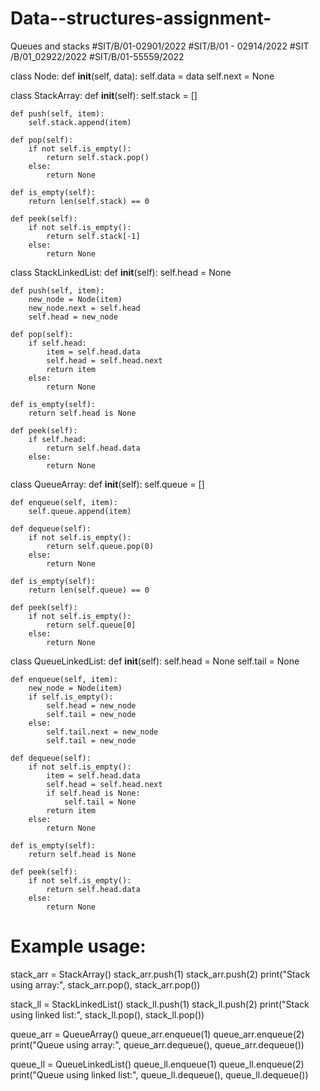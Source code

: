 # Data--structures-assignment-
Queues and stacks 
#SIT/B/01-02901/2022
#SIT/B/01 - 02914/2022
#SIT /B/01_02922/2022
#SIT/B/01-55559/2022

class Node:
    def __init__(self, data):
        self.data = data
        self.next = None


class StackArray:
    def __init__(self):
        self.stack = []

    def push(self, item):
        self.stack.append(item)

    def pop(self):
        if not self.is_empty():
            return self.stack.pop()
        else:
            return None

    def is_empty(self):
        return len(self.stack) == 0

    def peek(self):
        if not self.is_empty():
            return self.stack[-1]
        else:
            return None


class StackLinkedList:
    def __init__(self):
        self.head = None

    def push(self, item):
        new_node = Node(item)
        new_node.next = self.head
        self.head = new_node

    def pop(self):
        if self.head:
            item = self.head.data
            self.head = self.head.next
            return item
        else:
            return None

    def is_empty(self):
        return self.head is None

    def peek(self):
        if self.head:
            return self.head.data
        else:
            return None


class QueueArray:
    def __init__(self):
        self.queue = []

    def enqueue(self, item):
        self.queue.append(item)

    def dequeue(self):
        if not self.is_empty():
            return self.queue.pop(0)
        else:
            return None

    def is_empty(self):
        return len(self.queue) == 0

    def peek(self):
        if not self.is_empty():
            return self.queue[0]
        else:
            return None


class QueueLinkedList:
    def __init__(self):
        self.head = None
        self.tail = None

    def enqueue(self, item):
        new_node = Node(item)
        if self.is_empty():
            self.head = new_node
            self.tail = new_node
        else:
            self.tail.next = new_node
            self.tail = new_node

    def dequeue(self):
        if not self.is_empty():
            item = self.head.data
            self.head = self.head.next
            if self.head is None:
                self.tail = None
            return item
        else:
            return None

    def is_empty(self):
        return self.head is None

    def peek(self):
        if not self.is_empty():
            return self.head.data
        else:
            return None


# Example usage:
stack_arr = StackArray()
stack_arr.push(1)
stack_arr.push(2)
print("Stack using array:", stack_arr.pop(), stack_arr.pop())

stack_ll = StackLinkedList()
stack_ll.push(1)
stack_ll.push(2)
print("Stack using linked list:", stack_ll.pop(), stack_ll.pop())

queue_arr = QueueArray()
queue_arr.enqueue(1)
queue_arr.enqueue(2)
print("Queue using array:", queue_arr.dequeue(), queue_arr.dequeue())

queue_ll = QueueLinkedList()
queue_ll.enqueue(1)
queue_ll.enqueue(2)
print("Queue using linked list:", queue_ll.dequeue(), queue_ll.dequeue())

